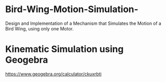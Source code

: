 # Bird-Wing-Motion-Simulation-
Design and Implementation of a Mechanism that Simulates the Motion of a Bird Wing, using only one Motor. 

# Kinematic Simulation using Geogebra
https://www.geogebra.org/calculator/ckuxrbtj
